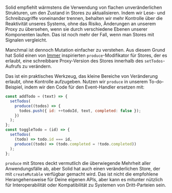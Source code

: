 Solid empfiehlt wärmstens die Verwendung von flachen unveränderlichen Strukturen, um den Zustand in Stores zu aktualisieren. Indem wir Lese- und Schreibzugriffe voneinander trennen, behalten wir mehr Kontrolle über die Reaktivität unseres Systems, ohne das Risiko, Änderungen an unserem Proxy zu übersehen, wenn sie durch verschiedene Ebenen unserer Komponenten laufen. Das ist noch mehr der Fall, wenn man Stores mit Signalen vergleicht.

Manchmal ist dennoch Mutation einfacher zu verstehen. Aus diesem Grund hat Solid einen von [Immer](https://immerjs.github.io/immer/) inspirierten `produce`-Modifikator für Stores, der es erlaubt, eine schreibbare Proxy-Version des Stores innerhalb des `setTodos`-Aufrufs zu verändern.

Das ist ein praktisches Werkzeug, das kleine Bereiche von Veränderung erlaubt, ohne Kontrolle aufzugeben. Nutzen wir `produce` in unserem To-do-Beispiel, indem wir den Code für den Event-Handler ersetzen mit:

```jsx
const addTodo = (text) => {
  setTodos(
    produce((todos) => {
      todos.push({ id: ++todoId, text, completed: false });
    })
  );
};
const toggleTodo = (id) => {
  setTodos(
    (todo) => todo.id === id,
    produce((todo) => (todo.completed = !todo.completed))
  );
};
```

`produce` mit Stores deckt vermutlich die überwiegende Mehrheit aller Anwendungsfälle ab, aber Solid hat auch einen veränderlichen Store, der mit `createMutable` verfügbar gemacht wird. Das ist nicht die empfohlene Herangehensweise für Deine eigenen APIs, aber kann es mitunter nützlich für Interoperabilität oder Kompatibilität zu Systemen von Dritt-Parteien sein.
